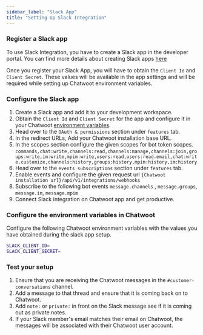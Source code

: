 ```yaml
---
sidebar_label: "Slack App"
title: "Setting Up Slack Integration"
---
```


### Register a Slack app

To use Slack Integration, you have to create a Slack app in the developer portal. You can find more details about creating Slack apps [here](https://api.slack.com/)

Once you register your Slack App, you will have to obtain the `Client Id` and `Client Secret`. These values will be available in the app settings and will be required while setting up Chatwoot environment variables.

### Configure the Slack app

1. Create a Slack app and add it to your development workspace.
2. Obtain the `Client Id` and `Client Secret` for the app and configure it in your Chatwoot [environment variables](/docs/self-hosted/configuration/environment-variables).
3. Head over to the `OAuth & permissions` section under `features` tab.
4. In the redirect URLs, Add your Chatwoot installation base URL.
5. In the scopes section configure the given scopes for bot token scopes. `commands,chat:write,channels:read,channels:manage,channels:join,groups:write,im:write,mpim:write,users:read,users:read.email,chat:write.customize,channels:history,groups:history,mpim:history,im:history`
6. Head over to the `events subscriptions` section under `features` tab.
7. Enable events and configure the given request url `{Chatwoot installation url}/api/v1/integrations/webhooks`
8. Subscribe to the following bot events `message.channels` , `message.groups`, `message.im`, `message.mpim`
9. Connect Slack integration on Chatwoot app and get productive.

### Configure the environment variables in Chatwoot

Configure the following Chatwoot environment variables with the values you have obtained during the slack app setup.

```bash
SLACK_CLIENT_ID=
SLACK_CLIENT_SECRET=
```

### Test your setup

1. Ensure that you are receiving the Chatwoot messages in the `#customer-conversations` channel.
2. Add a message to that thread and ensure that it is coming back on to Chatwoot.
3. Add `note:` or `private:` in front on the Slack message see if it is coming out as private notes.
4. If your Slack member's email matches their email on Chatwoot, the messages will be associated with their Chatwoot user account.

